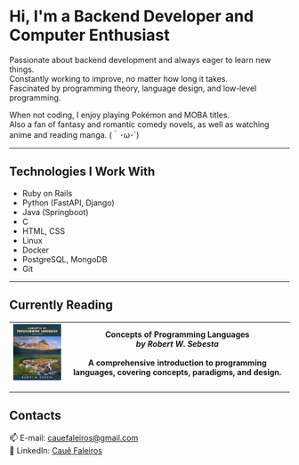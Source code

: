 # Hi, I'm a Backend Developer and Computer Enthusiast

Passionate about backend development and always eager to learn new things.  
Constantly working to improve, no matter how long it takes.  
Fascinated by programming theory, language design, and low-level programming.

When not coding, I enjoy playing Pokémon and MOBA titles.<br>
Also a fan of fantasy and romantic comedy novels, as well as watching anime and reading manga. (｀･ω･´)

---

## Technologies I Work With

- Ruby on Rails
- Python (FastAPI, Django)
- Java (Springboot)
- C
- HTML, CSS
- Linux
- Docker
- PostgreSQL, MongoDB
- Git

---

## Currently Reading

| <img src="concepts-of-programming-languages.jpg" width="180" alt="Concepts of Programming Languages cover"/> | **Concepts of Programming Languages**<br>*by Robert W. Sebesta*<br><br>A comprehensive introduction to programming languages, covering concepts, paradigms, and design. |
|---|---|

---

## Contacts

📫 E-mail: [cauefaleiros@gmail.com](mailto:cauefaleiros@gmail.com)<br>
💼 LinkedIn: [Cauê Faleiros](https://www.linkedin.com/in/cauefaleiros/)
